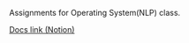 Assignments for Operating System(NLP) class.

[Docs link (Notion)](https://tabby-occupation-e36.notion.site/os-projects-docs-jinsoo)
